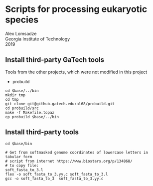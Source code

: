 # Scripts for processing eukaryotic species
Alex Lomsadze  
Georgia Institute of Technology  
2019  

## Install third-party GaTech tools
Tools from the other projects, which were not modified in this project
* probuild
```
cd $base/../bin
mkdir tmp
cd tmp
git clone git@github.gatech.edu:al68/probuild.git
cd probuild/src
make -f Makefile.topaz
cp probuild $base/../bin
```
## Install third-party tools
```
cd $base/bin

# Get from softmasked genome coordinates of lowercase letters in tabular form
# script from internet https://www.biostars.org/p/134868/
# to copy file:
soft_fasta_to_3.l
flex -o soft_fasta_to_3.yy.c soft_fasta_to_3.l
gcc -o soft_fasta_to_3  soft_fasta_to_3.yy.c
```
